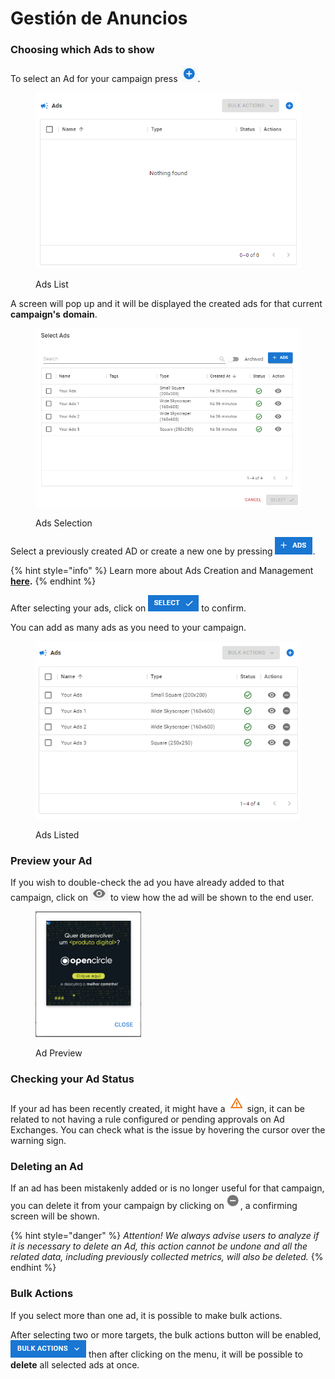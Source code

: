 # Gestión de Anuncios

### Choosing which Ads to show

To select an Ad for your campaign press <img src="../../.gitbook/assets/image (72).png" alt="Select Ads" data-size="line">.

<figure><img src="../../.gitbook/assets/image (670).png" alt=""><figcaption><p>Ads List</p></figcaption></figure>

A screen will pop up and it will be displayed the created ads for that current **campaign's** **domain**.

<figure><img src="../../.gitbook/assets/image (671).png" alt="" width="537"><figcaption><p>Ads Selection</p></figcaption></figure>

Select a previously created AD or create a new one by pressing <img src="../../.gitbook/assets/image (672).png" alt="Create Ads" data-size="line">.

{% hint style="info" %}
Learn more about Ads Creation and Management [**here**](../ad-server/)**.**
{% endhint %}

After selecting your ads, click on <img src="../../.gitbook/assets/image (673).png" alt="Select" data-size="line"> to confirm.

You can add as many ads as you need to your campaign.

<figure><img src="../../.gitbook/assets/image (674).png" alt=""><figcaption><p>Ads Listed</p></figcaption></figure>

### Preview your Ad

If you wish to double-check the ad you have already added to that campaign, click on <img src="../../.gitbook/assets/image (126).png" alt="Preview" data-size="line"> to view how the ad will be shown to the end user.

<div align="left"><figure><img src="../../.gitbook/assets/image (127).png" alt="" width="169"><figcaption><p>Ad Preview</p></figcaption></figure></div>

### Checking your Ad Status

If your ad has been recently created, it might have a <img src="../../.gitbook/assets/image (322).png" alt="Issue Sign" data-size="line"> sign, it can be related to not having a rule configured or pending approvals on Ad Exchanges. You can check what is the issue by hovering the cursor over the warning sign.

### Deleting an Ad

If an ad has been mistakenly added or is no longer useful for that campaign, you can delete it from your campaign by clicking on <img src="../../.gitbook/assets/image (128).png" alt="Delete Ad" data-size="line">, a confirming screen will be shown.&#x20;

{% hint style="danger" %}
_Attention! We always advise users to analyze if it is necessary to delete an Ad, this action cannot be undone and all the related data, including previously collected metrics, will also be deleted._
{% endhint %}

### Bulk Actions

If you select more than one ad, it is possible to make bulk actions.

After selecting two or more targets, the bulk actions button will be enabled, <img src="../../.gitbook/assets/image (667).png" alt="Bulk Actions" data-size="line"> then after clicking on the menu, it will be possible to **delete** all selected ads at once.
